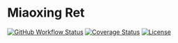 # Miaoxing Ret

[![GitHub Workflow Status](https://img.shields.io/github/actions/workflow/status/miaoxing/mxjs-ret/build.yml?style=flat-square)](https://github.com/miaoxing/mxjs-ret/actions)
[![Coverage Status](https://img.shields.io/coveralls/miaoxing/mxjs-ret.svg?style=flat-square)](https://coveralls.io/r/miaoxing/mxjs-ret)
[![License](http://img.shields.io/badge/license-MIT-brightgreen.svg?style=flat-square)](http://www.opensource.org/licenses/MIT)
